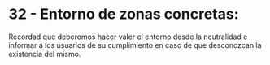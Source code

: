 # 32 - Entorno de zonas concretas:

Recordad que deberemos hacer valer el entorno desde la neutralidad e informar a los usuarios de su cumplimiento en caso de que desconozcan la existencia del mismo.
